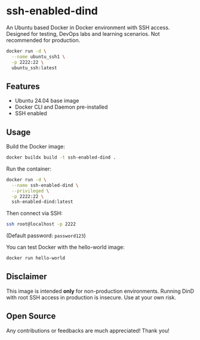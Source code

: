# ssh-enabled-dind
An Ubuntu based Docker in Docker environment with SSH access. Designed for testing, DevOps labs and learning scenarios. Not recommended for production.

```bash
docker run -d \
  --name ubuntu_ssh1 \
  -p 2222:22 \
  ubuntu_ssh:latest
```

## Features
- Ubuntu 24.04 base image
- Docker CLI and Daemon pre-installed
- SSH enabled

## Usage

Build the Docker image:

```bash
docker buildx build -t ssh-enabled-dind .
```

Run the container:

```bash
docker run -d \
  --name ssh-enabled-dind \
  --privileged \
  -p 2222:22 \
  ssh-enabled-dind:latest
```

Then connect via SSH:

```bash
ssh root@localhost -p 2222
```
(Default password: `password123`)

You can test Docker with the hello-world image:

```bash
docker run hello-world
```

## Disclaimer
This image is intended **only** for non-production environments. Running DinD with root SSH access in production is insecure. Use at your own risk.

## Open Source
Any contributions or feedbacks are much appreciated! Thank you!
